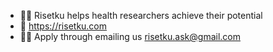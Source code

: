 - 🙋‍♀️ Risetku helps health researchers achieve their potential
- 🌈 https://risetku.com
- 👩‍💻 Apply through emailing us risetku.ask@gmail.com
